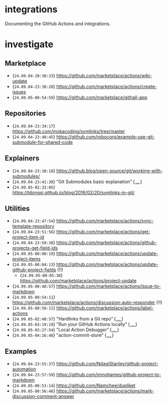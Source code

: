 # integrations
Documenting the GitHub Actions and integrations.

# investigate

## Marketplace
- {`24.09.04-20:30:33`} https://github.com/marketplace/actions/wiki-update 
- {`24.09.04-23:30:28`} https://github.com/marketplace/actions/create-issues
- {`24.09.05-00:54:59`} https://github.com/marketplace/githall-app

## Repositories
- {`24.09.04-23:34:17`} https://github.com/mokacoding/symlinks/tree/master
- {`24.09.04-23:40:45`} https://github.com/robocorp/example-use-git-submodule-for-shared-code

## Explainers
- {`24.09.04-23:38:18`} https://github.blog/open-source/git/working-with-submodules/
- {`24.09.04-23:41:38`} "Git Submodules basic explanation" {[ ... ](http://gist.github.com/gitaarik/8735255)}
- {`24.09.05-02:32:05`} https://tdongsi.github.io/blog/2016/02/20/symlinks-in-git/

## Utilities
- {`24.09.04-23:47:54`} https://github.com/marketplace/actions/sync-template-repository
- {`24.09.04-23:51:56`} https://github.com/marketplace/actions/get-project-item-id
- {`24.09.04-23:59:38`} https://github.com/marketplace/actions/github-projects-get-field-ids
- {`24.09.05-00:00:19`} https://github.com/marketplace/actions/update-project-items
- {`24.09.05-00:04:13`} https://github.com/marketplace/actions/update-github-project-fields (!!)
  - {`24.09.05-00:05:38`} https://github.com/marketplace/actions/project-update
- {`24.09.05-00:48:57`} https://github.com/marketplace/actions/issue-to-markdown
- {`24.09.05-00:54:11`} https://github.com/marketplace/actions/discussion-auto-responder (!!)
- {`24.09.05-00:56:11`} https://github.com/marketplace/actions/label-actions
- {`24.09.05-02:40:57`} "Hardlinks from a Git repo" {[ ... ](https://idiomdrottning.org/gln)}
- {`24.09.05-03:19:19`} "Run your GitHub Actions locally" {[ ... ](https://github.com/nektos/act)}
- {`24.09.05-03:27:54`} "Local Action Debugger" {[ ... ](https://github.com/github/local-action?tab=readme-ov-file)}
- {`24.09.05-04:16:40`} "action-commit-store" {[ ... ](https://github.com/marketplace/actions/action-commit-store)} 

## Examples
- {`24.09.04-23:55:37`} https://github.com/NdagiStanley/github-project-automation
- {`24.09.04-23:57:59`} https://github.com/imnotjames/github-project-to-markdown
- {`24.09.05-00:53:14`} https://github.com/Namchee/dupliket
- {`24.09.05-00:56:46`} https://github.com/marketplace/actions/mark-discussion-comment-answer

